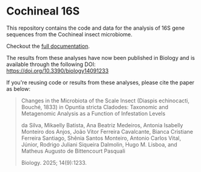 # Cochineal 16S

This repository contains the code and data for the analysis of 16S gene sequences from the Cochineal insect microbiome.

Checkout the [full documentation](https://dalmolingroup.github.io/cochineal_16s/).

The results from these analyses have now been published in Biology and is available through the following DOI: <https://doi.org/10.3390/biology14091233>

If you're reusing code or results from these analyses, please cite the paper as below:

>
> Changes in the Microbiota of the Scale Insect (Diaspis echinocacti, Bouché, 1833) in Opuntia stricta Cladodes: Taxonomic and Metagenomic Analysis as a Function of Infestation Levels
>
> da Silva, Mikaelly Batista, Ana Beatriz Medeiros, Antonia Isabelly Monteiro dos Anjos, João Vitor Ferreira Cavalcante, Bianca Cristiane Ferreira Santiago, Shênia Santos Monteiro, Antonio Carlos Vital, Júnior, Rodrigo Juliani Siqueira Dalmolin, Hugo M. Lisboa, and Matheus Augusto de Bittencourt Pasquali
>
> Biology. 2025; 14(9):1233.
>
